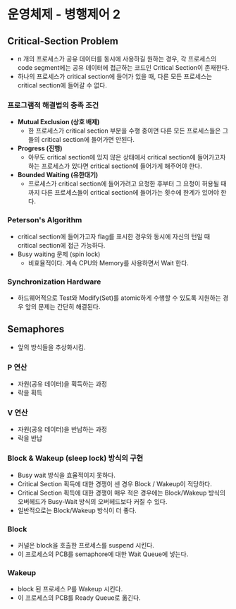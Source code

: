 # 운영체제 - 병행제어 2

## Critical-Section Problem

- n 개의 프로세스가 공유 데이터를 동시에 사용하길 원하는 경우, 각 프로세스의 code segment에는 공유 데이터에 접근하는 코드인 Critical Section이 존재한다.
- 하나의 프로세스가 critical section에 들어가 있을 때, 다른 모든 프로세스는 critical section에 들어갈 수 없다.

### 프로그램적 해결법의 충족 조건

- **Mutual Exclusion (상호 배제)**
  - 한 프로세스가 critical section 부분을 수행 중이면 다른 모든 프로세스들은 그들의 critical section에 들어가면 안된다.
- **Progress (진행)**
  - 아무도 critical section에 있지 않은 상태에서 critical section에 들어가고자 하는 프로세스가 있다면 critical section에 들어가게 해주어야 한다.
- **Bounded Waiting (유한대기)**
  - 프로세스가 critical section에 들어가려고 요청한 후부터 그 요청이 허용될 때까지 다른 프로세스들이 critical section에 들어가는 횟수에 한계가 있어야 한다.

### Peterson's Algorithm

- critical section에 들어가고자 flag를 표시한 경우와 동시에 자신의 턴일 때 critical section에 접근 가능하다.
- Busy waiting 문제 (spin lock)
  - 비효율적이다. 계속 CPU와 Memory를 사용하면서 Wait 한다.

### Synchronization Hardware

- 하드웨어적으로 Test와 Modify(Set)를 atomic하게 수행할 수 있도록 지원하는 경우 앞의 문제는 간단히 해결된다.



## Semaphores

- 앞의 방식들을 추상화시킴.

### **P 연산**

- 자원(공유 데이터)을 획득하는 과정
- 락을 획득

### **V 연산**

- 자원(공유 데이터)을 반납하는 과정
- 락을 반납

### **Block & Wakeup (sleep lock) 방식의 구현**

- Busy wait 방식을 효율적이지 못하다.
- Critical Section 획득에 대한 경쟁이 센 경우 Block / Wakeup이 적당하다.
- Critical Section 획득에 대한 경쟁이 매우 적은 경우에는 Block/Wakeup 방식의 오버헤드가 Busy-Wait 방식의 오버헤드보다 커질 수 있다.
- 일반적으로는 Block/Wakeup 방식이 더 좋다.

### **Block**

- 커널은 block을 호출한 프로세스를 suspend 시킨다.
- 이 프로세스의 PCB를 semaphore에 대한 Wait Queue에 넣는다.

### **Wakeup**

- block 된 프로세스 P를 Wakeup 시킨다.
- 이 프로세스의 PCB를 Ready Queue로 옮긴다.
